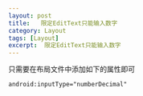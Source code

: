 ```yaml
---
layout: post
title:   限定EditText只能输入数字
category: Layout
tags: [Layout]
excerpt:  限定EditText只能输入数字
---
```


只需要在布局文件中添加如下的属性即可

	android:inputType="numberDecimal"

